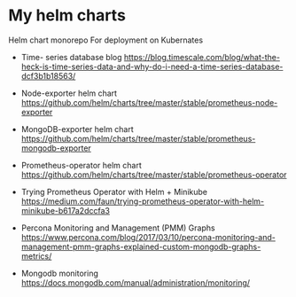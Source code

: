 # My helm charts
Helm chart monorepo
For deployment on Kubernates 

* Time- series database blog https://blog.timescale.com/blog/what-the-heck-is-time-series-data-and-why-do-i-need-a-time-series-database-dcf3b1b18563/

* Node-exporter helm chart
https://github.com/helm/charts/tree/master/stable/prometheus-node-exporter

* MongoDB-exporter helm chart
https://github.com/helm/charts/tree/master/stable/prometheus-mongodb-exporter

* Prometheus-operator helm chart
https://github.com/helm/charts/tree/master/stable/prometheus-operator

* Trying Prometheus Operator with Helm + Minikube
https://medium.com/faun/trying-prometheus-operator-with-helm-minikube-b617a2dccfa3

* Percona Monitoring and Management (PMM) Graphs
https://www.percona.com/blog/2017/03/10/percona-monitoring-and-management-pmm-graphs-explained-custom-mongodb-graphs-metrics/

* Mongodb monitoring 
https://docs.mongodb.com/manual/administration/monitoring/
